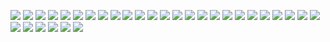 ![](./image/1-1.png)
![](./image/1-2.png)
![](./image/1-3.png)
![](./image/1-4.png)
![](./image/1-5.png)
![](./image/1-6.png)
![](./image/1-7.png)
![](./image/1-8.png)
![](./image/1-9.png)
![](./image/1-10.png)
![](./image/1-11.png)
![](./image/1-12.png)
![](./image/1-13.png)
![](./image/1-14.png)
![](./image/1-15.png)
![](./image/1-16.png)
![](./image/1-17.png)
![](./image/1-18.png)
![](./image/1-19.png)
![](./image/1-20.png)
![](./image/1-21.png)
![](./image/1-22.png)
![](./image/1-23.png)
![](./image/1-24.png)
![](./image/1-25.png)
![](./image/1-26.png)
![](./image/1-27.png)
![](./image/1-28.png)
![](./image/1-29.png)
![](./image/1-30.png)
![](./image/1-31.png)
